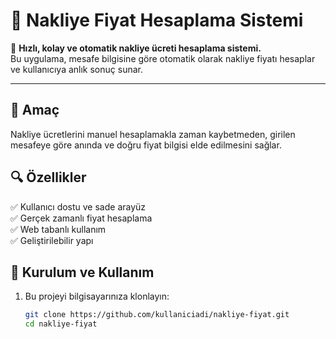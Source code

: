 # 🚚 Nakliye Fiyat Hesaplama Sistemi

🧮 **Hızlı, kolay ve otomatik nakliye ücreti hesaplama sistemi.**  
Bu uygulama, mesafe bilgisine göre otomatik olarak nakliye fiyatı hesaplar ve kullanıcıya anlık sonuç sunar.

---

## 🎯 Amaç

Nakliye ücretlerini manuel hesaplamakla zaman kaybetmeden, girilen mesafeye göre anında ve doğru fiyat bilgisi elde edilmesini sağlar.

## 🔍 Özellikler

✅ Kullanıcı dostu ve sade arayüz  
✅ Gerçek zamanlı fiyat hesaplama  
✅ Web tabanlı kullanım  
✅ Geliştirilebilir yapı

## 🚀 Kurulum ve Kullanım

1. Bu projeyi bilgisayarınıza klonlayın:
   ```bash
   git clone https://github.com/kullaniciadi/nakliye-fiyat.git
   cd nakliye-fiyat
